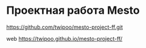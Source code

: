 # Проектная работа Mesto

https://github.com/twipoo/mesto-project-ff.git


web
https://twipoo.github.io/mesto-project-ff/

